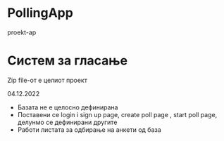 # PollingApp
proekt-ap
# Систем за гласање
Zip file-от е целиот проект

04.12.2022
<br> 
<ul>
  <li>Базата не е целосно дефинирана</li>
  <li>Поставени се login i sign up page, create poll page , start poll page, делунмо се дефинирани другите </li>
  <li>Работи листата за одбирање на анкети од база</li>
</ul>
